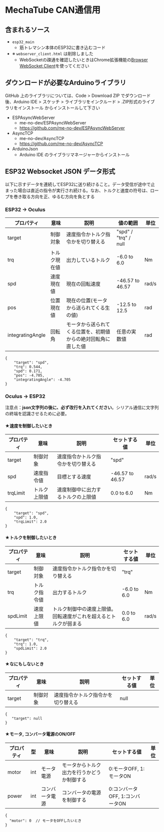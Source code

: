 # MechaTube CAN通信用

## 含まれるソース
- `esp32_main`
  - 筋トレマシン本体のESP32に書き込むコード
- ※ `webserver_client.html` は削除しました
  - WebSocketの疎通を確認したいときはChrome拡張機能の[Browser WebSocket Client](https://chrome.google.com/webstore/detail/browser-websocket-client/mdmlhchldhfnfnkfmljgeinlffmdgkjo?hl=ja)を使ってください
## ダウンロードが必要なArduinoライブラリ
GitHub 上のライブラリについては、Code > Download ZIP でダウンロード後、Arduino IDE > スケッチ > ライブラリをインクルード > .ZIP形式のライブラリをインストール からインストールして下さい

- ESPAsyncWebServer
  - me-no-dev/ESPAsyncWebServer
  - https://github.com/me-no-dev/ESPAsyncWebServer
- AsyncTCP
  - me-no-dev/AsyncTCP
  - https://github.com/me-no-dev/AsyncTCP
- ArduinoJson
  - Arduino IDE のライブラリマネージャーからインストール

## ESP32 Websocket JSON データ形式
以下に示すデータを連続してESP32に送り続けること。データ受信が途中で止まった場合は直近の指令が実行され続ける。なお、トルクと速度の符号は、ロープを巻き取る方向を正、ゆるむ方向を負とする

### ESP32 -> Oculus
|プロパティ|意味|説明|値の範囲|単位|
|---|---|---|---|---|
|target|制御対象|速度指令かトルク指令かを切り替える|"spd" / "trq" / null||
|trq|トルク現在値|出力しているトルク|-6.0 to 6.0|Nm|
|spd|速度現在値|現在の回転速度|-46.57 to 46.57|rad/s|
|pos|位置現在値|現在の位置(モータから送られてくる生の値)|-12.5 to 12.5|rad|
|integratingAngle|回転角|モータから送られてくる位置を、初期値からの絶対回転角に直した値|任意の実数値|rad
```jsonc
{
    "target": "spd",
    "trq": 0.544,
    "spd": 0.171,
    "pos": -4.705,
    "integratingAngle": -4.705
}
```

### Oculus -> ESP32
注意点：**json文字列の後に、必ず改行を入れてください**。シリアル通信に文字列の終端を認識させるために必要。
#### ★速度を制御したいとき
|プロパティ|意味|説明|セットする値|単位|
|---|---|---|---|---|
|target|制御対象|速度指令かトルク指令かを切り替える|"spd"||
|spd|速度指令値|目標とする速度|-46.57 to 46.57|rad/s|
|trqLimit|トルク上限値|速度制御中に出力するトルクの上限値|0.0 to 6.0|Nm|
```jsonc
{
    "target": "spd",
    "spd": 1.0,
    "trqLimit": 2.0
}
```

#### ★トルクを制御したいとき
|プロパティ|意味|説明|セットする値|単位|
|---|---|---|---|---|
|target|制御対象|速度指令かトルク指令かを切り替える|"trq"||
|trq|トルク指令値|出力するトルク|-6.0 to 6.0|Nm|
|spdLimit|速度上限値|トルク制御中の速度上限値。回転速度がこれを超えるとトルクが弱まる|0.0 to 6.0|rad/s|
```jsonc
{
    "target": "trq",
    "trq": 1.0,
    "spdLimit": 2.0
}
```

#### ★なにもしないとき
|プロパティ|意味|説明|セットする値|単位|
|---|---|---|---|---|
|target|制御対象|速度指令かトルク指令かを切り替える|null||
```jsonc
{
   "target": null
}
```

#### ★モータ, コンバータ電源のON/OFF
|プロパティ|型|意味|説明|セットする値|単位|
|---|---|---|---|---|---|
|motor|int|モータ電源|モータからトルク出力を行うかどうか制御する|0:モータOFF, 1:モータON||
|power|int|コンバータ電源|コンバータの電源を制御する|0:コンバータOFF, 1:コンバータON||
```jsonc
{
  "motor": 0  // モータをOFFしたいとき
}
```